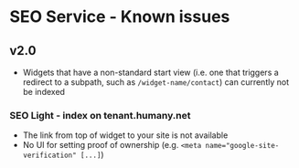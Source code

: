 # SEO Service - Known issues

## v2.0
* Widgets that have a non-standard start view (i.e. one that triggers a redirect to a subpath, such as `/widget-name/contact`) can currently not be indexed

### SEO Light - index on tenant.humany.net
* The link from top of widget to your site is not available
* No UI for setting proof of ownership (e.g. `<meta name="google-site-verification" [...]`)
